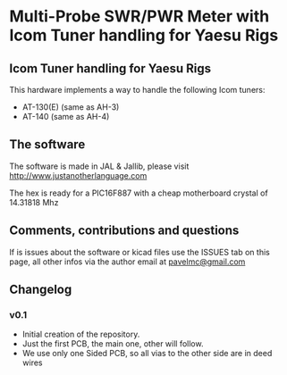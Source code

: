# Multi-Probe SWR/PWR Meter with Icom Tuner handling for Yaesu Rigs #

## Icom Tuner handling for Yaesu Rigs ##

This hardware implements a way to handle the following Icom tuners:

* AT-130(E) (same as AH-3)
* AT-140 (same as AH-4)

## The software ##

The software is made in JAL & Jallib, please visit http://www.justanotherlanguage.com

The hex is ready for a PIC16F887 with a cheap motherboard crystal of 14.31818 Mhz

## Comments, contributions and questions ##

If is issues about the software or kicad files use the ISSUES tab on this page, all other infos via the author email at pavelmc@gmail.com

## Changelog ##

### v0.1 ###

* Initial creation of the repository.
* Just the first PCB, the main one, other will follow.
* We use only one Sided PCB, so all vias to the other side are in deed wires
